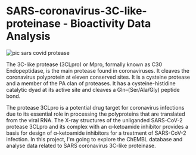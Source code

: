 # SARS-coronavirus-3C-like-proteinase - Bioactivity Data Analysis

![pic sars covid protease](https://user-images.githubusercontent.com/60848308/123848980-af4ff100-d8ee-11eb-90be-4149587b1ff3.png)

The 3C-like protease (3CLpro) or Mpro, formally known as C30 Endopeptidase, is the main protease found in coronaviruses. It cleaves the coronavirus polyprotein at eleven conserved sites. It is a cysteine protease and a member of the PA clan of proteases. It has a cysteine-histidine catalytic dyad at its active site and cleaves a Gln–(Ser/Ala/Gly) peptide bond.

The protease 3CLpro is a potential drug target for coronavirus infections due to its essential role in processing the polyproteins that are translated from the viral RNA. The X-ray structures of the unliganded SARS-CoV-2 protease 3CLpro and its complex with an α-ketoamide inhibitor provides a basis for design of α-ketoamide inhibitors for a treatment of SARS-CoV-2 infection. In this project, I'm going to explore the ChEMBL database and analyse data related to SARS coronavirus 3C-like proteinase.



